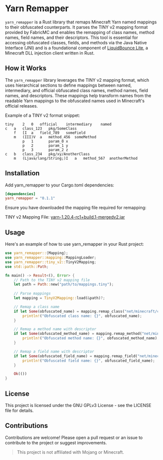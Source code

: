 # Yarn Remapper

`yarn_remapper` is a Rust library that remaps Minecraft Yarn named mappings to their obfuscated counterparts. It parses the TINY v2 mapping format provided by FabricMC and enables the remapping of class names, method names, field names, and their descriptors. This tool is essential for accessing obfuscated classes, fields, and methods via the Java Native Interface (JNI) and is a foundational component of [LiquidBounce Lite](https://github.com/CCBlueX/liquidbounce_lite), a Minecraft DLL injection client written in Rust.

## How it Works

The `yarn_remapper` library leverages the TINY v2 mapping format, which uses hierarchical sections to define mappings between named, intermediary, and official obfuscated class names, method names, field names, and descriptors. These mappings help transform names from the readable Yarn mappings to the obfuscated names used in Minecraft's official releases.

Example of a TINY v2 format snippet:
```plaintext
tiny	2	0	official	intermediary	named
c	a	class_123	pkg/SomeClass
	f	[I	a	field_789	someField
	m	(III)V	a	method_456	someMethod
		p	1		param_0	x
		p	2		param_1	y
		p	3		param_2	z
c	b	class_234	pkg/xy/AnotherClass
	m	(Ljava/lang/String;)I	a	method_567	anotherMethod
```

## Installation
Add yarn_remapper to your Cargo.toml dependencies:

```toml
[dependencies]
yarn_remapper = "0.1.1"
```
Ensure you have downloaded the mapping file required for remapping:

TINY v2 Mapping File: [yarn-1.20.4-rc1+build.1-mergedv2.jar](https://maven.fabricmc.net/net/fabricmc/yarn/1.20.4%2Bbuild.1/yarn-1.20.4%2Bbuild.1-mergedv2.jar)

## Usage
Here's an example of how to use yarn_remapper in your Rust project:

```rust
use yarn_remapper::{Mapping};
use yarn_remapper::mapping::MappingLoader;
use yarn_remapper::tiny_v2::TinyV2Mapping;
use std::path::Path;

fn main() -> Result<(), Error> {
    // Path to the TINY v2 mapping file
    let path = Path::new("path/to/mappings.tiny");
    
    // Parse mappings
    let mapping = TinyV2Mapping::load(&path)?;

    // Remap a class name
    if let Some(obfuscated_name) = mapping.remap_class("net/minecraft/client/MinecraftClient") {
        println!("Obfuscated class name: {}", obfuscated_name);
    }

    // Remap a method name with descriptor
    if let Some(obfuscated_method_name) = mapping.remap_method("net/minecraft/client/MinecraftClient", "getWindowTitle", "()Ljava/lang/String;") {
        println!("Obfuscated method name: {}", obfuscated_method_name);
    }

    // Remap a field name with descriptor
    if let Some(obfuscated_field_name) = mapping.remap_field("net/minecraft/client/MinecraftClient", "inGameHud", "Lnet/minecraft/client/gui/hud/InGameHud;") {
        println!("Obfuscated field name: {}", obfuscated_field_name);
    }

    Ok(())
}
```

## License
This project is licensed under the GNU GPLv3 License - see the LICENSE file for details.

## Contributions
Contributions are welcome! Please open a pull request or an issue to contribute to the project or suggest improvements.

> This project is not affiliated with Mojang or Minecraft.
